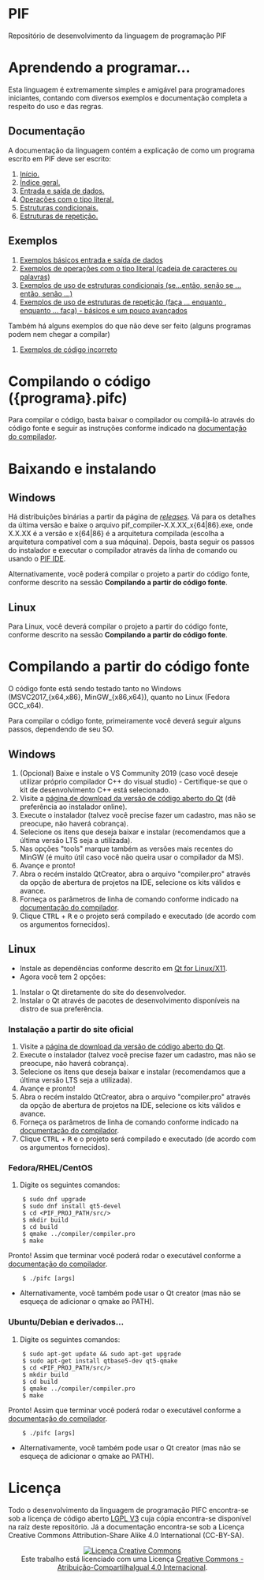 # PIF

Repositório de desenvolvimento da linguagem de programação PIF

# Aprendendo a programar...

Esta linguagem é extremamente simples e amigável para programadores iniciantes, contando com diversos exemplos e documentação completa a respeito do uso e das regras.

## Documentação

A documentação da linguagem contém a explicação de como um programa escrito em PIF deve ser escrito:

1. [Início.](./docs/README.md)
1. [Índice geral.](./docs/linguagem/README.md)
1. [Entrada e saída de dados.](./docs/linguagem/operacoes_es.md)
1. [Operações com o tipo literal.](./docs/linguagem/operacoes_literal.md)
1. [Estruturas condicionais.](./docs/linguagem/condicionais.md)
1. [Estruturas de repetição.](./docs/linguagem/repeticao.md)

## Exemplos

1. [Exemplos básicos entrada e saída de dados](./exemplos/1.%20basico_operacoes_es/)
1. [Exemplos de operações com o tipo literal (cadeia de caracteres ou palavras)](./exemplos/2.%20operacoes_literal/)
1. [Exemplos de uso de estruturas condicionais (se...então, senão se ... então, senão ...)](./exemplos/3.%20estruturas_condicionais/)
1. [Exemplos de uso de estruturas de repetição (faça ... enquanto , enquanto ... faça) - básicos e um pouco avançados](./exemplos/4.%20estruturas_repeticao/)

Também há alguns exemplos do que não deve ser feito (alguns programas podem nem chegar a compilar)

1. [Exemplos de código incorreto](./exemplos/0.%20erros/)

# Compilando o código ({programa}.pifc)

Para compilar o código, basta baixar o compilador ou compilá-lo através do código fonte e seguir as instruções conforme indicado na [documentação do compilador](./docs/compiler/README.md).

# Baixando e instalando

## Windows

Há distribuições binárias a partir da página de [*releases*](https://github.com/mauromascarenhas/PIF/releases).
Vá para os detalhes da última versão e baixe o arquivo pif_compiler-X.X.XX_x{64|86}.exe, onde X.X.XX é a versão e x{64|86} é a arquitetura compilada (escolha a arquitetura compatível com a sua máquina). Depois, basta seguir os passos do instalador e executar o compilador através da linha de comando ou usando o [PIF IDE](https://github.com/mauromascarenhas/PIF-IDE).

Alternativamente, você poderá compilar o projeto a partir do código fonte, conforme descrito na sessão **Compilando a partir do código fonte**.

## Linux

Para Linux, você deverá compilar o projeto a partir do código fonte, conforme descrito na sessão **Compilando a partir do código fonte**.

# Compilando a partir do código fonte

O código fonte está sendo testado tanto no Windows (MSVC2017_{x64,x86}, MinGW_{x86,x64}), quanto no Linux (Fedora GCC_x64).

Para compilar o código fonte, primeiramente você deverá seguir alguns passos, dependendo de seu SO.

## Windows

1. (Opcional) Baixe e instale o VS Community 2019 (caso você deseje utilizar próprio compilador C++ do visual studio) - Certifique-se que o kit de desenvolvimento C++ está selecionado.
1. Visite a [página de download da versão de código aberto do Qt](https://www.qt.io/download-qt-installer) (dê preferência ao instalador online).
1. Execute o instalador (talvez você precise fazer um cadastro, mas não se preocupe, não haverá cobrança).
1. Selecione os itens que deseja baixar e instalar (recomendamos que a última versão LTS seja a utilizada).
1. Nas opções "tools" marque também as versões mais recentes do MinGW (é muito útil caso você não queira usar o compilador da MS).
1. Avançe e pronto!
1. Abra o recém instaldo QtCreator, abra o arquivo "compiler.pro" através da opção de abertura de projetos na IDE, selecione os kits válidos e avance.
1. Forneça os parâmetros de linha de comando conforme indicado na [documentação do compilador](./docs/compiler/README.md).
1. Clique <kbd>CTRL</kbd> + <kbd>R</kbd> e o projeto será compilado e executado (de acordo com os argumentos fornecidos).

## Linux

- Instale as dependências conforme descrito em [Qt for Linux/X11](https://doc.qt.io/qt-5/linux.html).
- Agora você tem 2 opções:

1. Instalar o Qt diretamente do site do desenvolvedor.
1. Instalar o Qt através de pacotes de desenvolvimento disponíveis na distro de sua preferência.

### Instalação a partir do site oficial

1. Visite a [página de download da versão de código aberto do Qt](https://www.qt.io/download-qt-installer).
1. Execute o instalador (talvez você precise fazer um cadastro, mas não se preocupe, não haverá cobrança).
1. Selecione os itens que deseja baixar e instalar (recomendamos que a última versão LTS seja a utilizada).
1. Avançe e pronto!
1. Abra o recém instaldo QtCreator, abra o arquivo "compiler.pro" através da opção de abertura de projetos na IDE, selecione os kits válidos e avance.
1. Forneça os parâmetros de linha de comando conforme indicado na [documentação do compilador](./docs/compiler/README.md).
1. Clique <kbd>CTRL</kbd> + <kbd>R</kbd> e o projeto será compilado e executado (de acordo com os argumentos fornecidos).

### Fedora/RHEL/CentOS

1. Digite os seguintes comandos:

```
	$ sudo dnf upgrade
	$ sudo dnf install qt5-devel
	$ cd <PIF_PROJ_PATH/src/>
	$ mkdir build
	$ cd build
	$ qmake ../compiler/compiler.pro
	$ make
```

Pronto! Assim que terminar você poderá rodar o executável conforme a [documentação do compilador](./docs/compiler/README.md).

```
	$ ./pifc [args]
```

- Alternativamente, você também pode usar o Qt creator (mas não se esqueça de adicionar o qmake ao PATH).

### Ubuntu/Debian e derivados...

1. Digite os seguintes comandos:

```
	$ sudo apt-get update && sudo apt-get upgrade
	$ sudo apt-get install qtbase5-dev qt5-qmake
	$ cd <PIF_PROJ_PATH/src/>
	$ mkdir build
	$ cd build
	$ qmake ../compiler/compiler.pro
	$ make
```

Pronto! Assim que terminar você poderá rodar o executável conforme a [documentação do compilador](./docs/compiler/README.md).

```
	$ ./pifc [args]
```

- Alternativamente, você também pode usar o Qt creator (mas não se esqueça de adicionar o qmake ao PATH).

# Licença

Todo o desenvolvimento da linguagem de programação PIFC encontra-se sob a licença de código aberto [LGPL V3](./LICENCE) cuja cópia encontra-se disponível na raíz deste repositório. Já a documentação encontra-se sob a Licença Creative Commons Attribution-Share Alike 4.0 International (CC-BY-SA).

<p align="center">
	<a rel="license" href="http://creativecommons.org/licenses/by-sa/4.0/"><img alt="Licença Creative Commons" style="border-width:0" src="https://i.creativecommons.org/l/by-sa/4.0/88x31.png" /></a><br />Este trabalho está licenciado com uma Licença <a rel="license" href="http://creativecommons.org/licenses/by-sa/4.0/">Creative Commons - Atribuição-CompartilhaIgual 4.0 Internacional</a>.
</p>